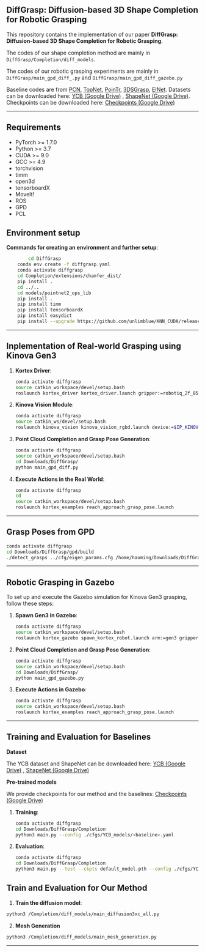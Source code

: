 ## DiffGrasp: Diffusion-based 3D Shape Completion for Robotic Grasping
This repository contains the implementation of our paper **DiffGrasp: Diffusion-based 3D Shape Completion for Robotic Grasping**. 

The codes of our shape completion method are mainly in `DiffGrasp/Completion/diff_models`.

The codes of our robotic grasping experiments are mainly in `DiffGrasp/main_gpd_diff_.py` and `DiffGrasp/main_gpd_diff_gazebo.py`

Baseline codes are from [PCN](https://github.com/qinglew/PCN-PyTorch), [TopNet](https://github.com/yuxumin/PoinTr/tree/master), [PoinTr](https://github.com/yuxumin/PoinTr/tree/master), [3DSGrasp](https://github.com/NunoDuarte/3DSGrasp), [EINet](https://github.com/corecai163/EINet). Datasets can be downloaded here: [YCB (Google Drive)](https://drive.google.com/file/d/1jFL5fVTjUhlfNtkPHetgpkTvN14Cgf_1/view?usp=drive_link)
, [ShapeNet (Google Drive)](https://drive.google.com/file/d/1jFL5fVTjUhlfNtkPHetgpkTvN14Cgf_1/view?usp=drive_link). Checkpoints can be downloaded here: [Checkpoints (Google Drive)](https://drive.google.com/file/d/1teSRmxWky_ZV2D6WUoRWabS1b42HKjou/view?usp=drive_link)


---

## Requirements

- PyTorch >= 1.7.0
- Python >= 3.7
- CUDA >= 9.0
- GCC >= 4.9
- torchvision
- timm
- open3d
- tensorboardX
- MoveIt!
- ROS
- GPD
- PCL


## Environment setup
**Commands for creating an environment and further setup**:
```bash
        cd DiffGrasp
	conda env create -f diffgrasp.yaml
	conda activate diffgrasp
	cd Completion/extensions/chamfer_dist/
	pip install .
	cd ../..
	cd models/pointnet2_ops_lib
	pip install .
	pip install timm
	pip install tensorboardX
	pip install easydict
	pip install --upgrade https://github.com/unlimblue/KNN_CUDA/releases/download/0.2/KNN_CUDA-0.2-py3-none-any.whl
```

---

## Inplementation of Real-world Grasping using Kinova Gen3 

1. **Kortex Driver**:
    ```bash
    conda activate diffgrasp
    source catkin_workspace/devel/setup.bash
    roslaunch kortex_driver kortex_driver.launch gripper:=robotiq_2f_85
    ```

2. **Kinova Vision Module**:
    ```bash
    conda activate diffgrasp
    source catkin_ws/devel/setup.bash
    roslaunch kinova_vision kinova_vision_rgbd.launch device:=$IP_KINOVA
    ```

3. **Point Cloud Completion and Grasp Pose Generation**:
    ```bash
    conda activate diffgrasp
    source catkin_workspace/devel/setup.bash
    cd Downloads/DiffGrasp/
    python main_gpd_diff.py
    ```

4. **Execute Actions in the Real World**:
    ```bash
    conda activate diffgrasp
    cd
    source catkin_workspace/devel/setup.bash
    roslaunch kortex_examples reach_approach_grasp_pose.launch
    ```
    
---

## Grasp Poses from GPD
```bash
conda activate diffgrasp
cd Downloads/DiffGrasp/gpd/build
./detect_grasps ../cfg/eigen_params.cfg /home/haoming/Downloads/DiffGrasp/tmp_data/complete_pc.pcd
```

---

## Robotic Grasping in Gazebo

To set up and execute the Gazebo simulation for Kinova Gen3 grasping, follow these steps:

1. **Spawn Gen3 in Gazebo**:
    ```bash
    conda activate diffgrasp
    source catkin_workspace/devel/setup.bash
    roslaunch kortex_gazebo spawn_kortex_robot.launch arm:=gen3 gripper:=robotiq_2f_85 dof:=7 vision:=true sim:=true
    ```

2. **Point Cloud Completion and Grasp Pose Generation**:
    ```bash
    conda activate diffgrasp
    source catkin_workspace/devel/setup.bash
    cd Downloads/DiffGrasp/
    python main_gpd_gazebo.py
    ```

3. **Execute Actions in Gazebo**:
    ```bash
    conda activate diffgrasp
    source catkin_workspace/devel/setup.bash
    roslaunch kortex_examples reach_approach_grasp_pose.launch
    ```

---

## Training and Evaluation for Baselines 

**Dataset**

The YCB dataset and ShapeNet can be downloaded here: [YCB (Google Drive)](https://drive.google.com/file/d/1jFL5fVTjUhlfNtkPHetgpkTvN14Cgf_1/view?usp=drive_link)
, [ShapeNet (Google Drive)](https://drive.google.com/file/d/1jFL5fVTjUhlfNtkPHetgpkTvN14Cgf_1/view?usp=drive_link)

**Pre-trained models**

We provide checkpoints for our method and the baselines: [Checkpoints (Google Drive)](https://drive.google.com/file/d/1teSRmxWky_ZV2D6WUoRWabS1b42HKjou/view?usp=drive_link)

1. **Training**:
    ```bash
    conda activate diffgrasp
    cd Downloads/DiffGrasp/Completion
    python3 main.py --config ./cfgs/YCB_models/<baseline>.yaml
    ```

2. **Evaluation**:
    ```bash
    conda activate diffgrasp
    cd Downloads/DiffGrasp/Completion
    python3 main.py --test --ckpts default_model.pth --config ./cfgs/YCB_models/<baseline>.yaml
    ```

## Train and Evaluation for Our Method
1. **Train the diffusion model**:
```bash
python3 /Completion/diff_models/main_diffusion3xc_all.py
```

2. **Mesh Generation**
```bash
python3 /Completion/diff_models/main_mesh_generation.py
```

---
